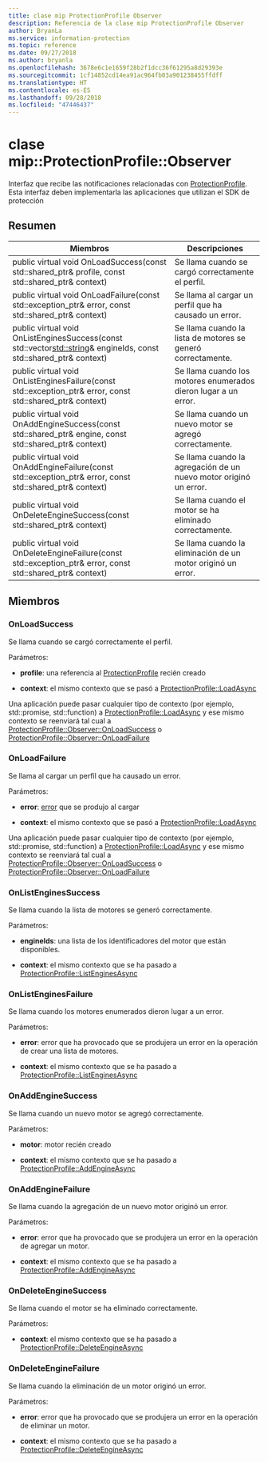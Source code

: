 ```yaml
---
title: clase mip ProtectionProfile Observer
description: Referencia de la clase mip ProtectionProfile Observer
author: BryanLa
ms.service: information-protection
ms.topic: reference
ms.date: 09/27/2018
ms.author: bryanla
ms.openlocfilehash: 3678e6c1e1659f28b2f1dcc36f61295a8d29393e
ms.sourcegitcommit: 1cf14852cd14ea91ac964fb03a901238455ffdff
ms.translationtype: HT
ms.contentlocale: es-ES
ms.lasthandoff: 09/28/2018
ms.locfileid: "47446437"
---
```

# <a name="class-mipprotectionprofileobserver"></a>clase mip::ProtectionProfile::Observer 
Interfaz que recibe las notificaciones relacionadas con [ProtectionProfile](class_mip_protectionprofile.md).
Esta interfaz deben implementarla las aplicaciones que utilizan el SDK de protección
  
## <a name="summary"></a>Resumen
 Miembros                        | Descripciones                                
--------------------------------|---------------------------------------------
public virtual void OnLoadSuccess(const std::shared_ptr<ProtectionProfile>& profile, const std::shared_ptr<void>& context)  |  Se llama cuando se cargó correctamente el perfil.
public virtual void OnLoadFailure(const std::exception_ptr& error, const std::shared_ptr<void>& context)  |  Se llama al cargar un perfil que ha causado un error.
public virtual void OnListEnginesSuccess(const std::vector<std::string>& engineIds, const std::shared_ptr<void>& context)  |  Se llama cuando la lista de motores se generó correctamente.
public virtual void OnListEnginesFailure(const std::exception_ptr& error, const std::shared_ptr<void>& context)  |  Se llama cuando los motores enumerados dieron lugar a un error.
public virtual void OnAddEngineSuccess(const std::shared_ptr<ProtectionEngine>& engine, const std::shared_ptr<void>& context)  |  Se llama cuando un nuevo motor se agregó correctamente.
public virtual void OnAddEngineFailure(const std::exception_ptr& error, const std::shared_ptr<void>& context)  |  Se llama cuando la agregación de un nuevo motor originó un error.
public virtual void OnDeleteEngineSuccess(const std::shared_ptr<void>& context)  |  Se llama cuando el motor se ha eliminado correctamente.
public virtual void OnDeleteEngineFailure(const std::exception_ptr& error, const std::shared_ptr<void>& context)  |  Se llama cuando la eliminación de un motor originó un error.
  
## <a name="members"></a>Miembros
  
### <a name="onloadsuccess"></a>OnLoadSuccess
Se llama cuando se cargó correctamente el perfil.

Parámetros:  
* **profile**: una referencia al [ProtectionProfile](class_mip_protectionprofile.md) recién creado


* **context**: el mismo contexto que se pasó a [ProtectionProfile::LoadAsync](class_mip_protectionprofile.md#addengineasync)


Una aplicación puede pasar cualquier tipo de contexto (por ejemplo, std::promise, std::function) a [ProtectionProfile::LoadAsync](class_mip_protectionprofile.md#addengineasync) y ese mismo contexto se reenviará tal cual a [ProtectionProfile::Observer::OnLoadSuccess](class_mip_protectionprofile_observer.md#onloadsuccess) o [ProtectionProfile::Observer::OnLoadFailure](class_mip_protectionprofile_observer.md#onloadfailure)
  
### <a name="onloadfailure"></a>OnLoadFailure
Se llama al cargar un perfil que ha causado un error.

Parámetros:  
* **error**: [error](class_mip_error.md) que se produjo al cargar 


* **context**: el mismo contexto que se pasó a [ProtectionProfile::LoadAsync](class_mip_protectionprofile.md#addengineasync)


Una aplicación puede pasar cualquier tipo de contexto (por ejemplo, std::promise, std::function) a [ProtectionProfile::LoadAsync](class_mip_protectionprofile.md#addengineasync) y ese mismo contexto se reenviará tal cual a [ProtectionProfile::Observer::OnLoadSuccess](class_mip_protectionprofile_observer.md#onloadsuccess) o [ProtectionProfile::Observer::OnLoadFailure](class_mip_protectionprofile_observer.md#onloadfailure)
  
### <a name="onlistenginessuccess"></a>OnListEnginesSuccess
Se llama cuando la lista de motores se generó correctamente.

Parámetros:  
* **engineIds**: una lista de los identificadores del motor que están disponibles. 


* **context**: el mismo contexto que se ha pasado a [ProtectionProfile::ListEnginesAsync](class_mip_protectionprofile.md#listenginesasync)


  
### <a name="onlistenginesfailure"></a>OnListEnginesFailure
Se llama cuando los motores enumerados dieron lugar a un error.

Parámetros:  
* **error**: error que ha provocado que se produjera un error en la operación de crear una lista de motores. 


* **context**: el mismo contexto que se ha pasado a [ProtectionProfile::ListEnginesAsync](class_mip_protectionprofile.md#listenginesasync)


  
### <a name="onaddenginesuccess"></a>OnAddEngineSuccess
Se llama cuando un nuevo motor se agregó correctamente.

Parámetros:  
* **motor**: motor recién creado 


* **context**: el mismo contexto que se ha pasado a [ProtectionProfile::AddEngineAsync](class_mip_protectionprofile.md#addengineasync)


  
### <a name="onaddenginefailure"></a>OnAddEngineFailure
Se llama cuando la agregación de un nuevo motor originó un error.

Parámetros:  
* **error**: error que ha provocado que se produjera un error en la operación de agregar un motor. 


* **context**: el mismo contexto que se ha pasado a [ProtectionProfile::AddEngineAsync](class_mip_protectionprofile.md#addengineasync)


  
### <a name="ondeleteenginesuccess"></a>OnDeleteEngineSuccess
Se llama cuando el motor se ha eliminado correctamente.

Parámetros:  
* **context**: el mismo contexto que se ha pasado a [ProtectionProfile::DeleteEngineAsync](class_mip_protectionprofile.md#deleteengineasync)


  
### <a name="ondeleteenginefailure"></a>OnDeleteEngineFailure
Se llama cuando la eliminación de un motor originó un error.

Parámetros:  
* **error**: error que ha provocado que se produjera un error en la operación de eliminar un motor. 


* **context**: el mismo contexto que se ha pasado a [ProtectionProfile::DeleteEngineAsync](class_mip_protectionprofile.md#deleteengineasync)

